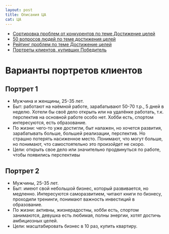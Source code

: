 ```yaml
---
layout: post
title: Описания ЦА
cat: ЦА
---
```


- [Сортировка проблем от конкурентов по теме Достижение целей](https://docs.google.com/spreadsheets/d/15g0lZvLUsScXhto6g49X90vNLIsjJ1XlYSXtTVF_Vac/edit#gid=0)
- [50 вопросов людей по теме достижения целей](https://docs.google.com/document/d/18CRrlDoGuFTUJ3oBIpAN2uvB8yNud7rzNpdnf-61xnI/edit)
- [Рейтинг проблем по теме Достижение целей](https://docs.google.com/document/d/1THtqvCB0tqBUNpEo5pchvBiZxx3-0aoucK6tsmqiUWM/edit)
- [Портреты клиентов, купивших Победитель](https://docs.google.com/document/d/1ND5SM2WnQUk6wkRSS25rS0xoMcYokzDyPqpQfvAMgu4/edit)

# Варианты портретов клиентов

## Портрет 1

- Мужчина и женщины, 25-35 лет.
- Быт: работают на наёмной работе, зарабатывают 50-70 т.р., 5 дней в неделю. Хотели бы своё дело открыть или на удалёнке работать, т.к. перспектив на основной работе особо нет. Хобби есть, спортом интересуются, есть образование. 
- По жизни: чего-то уже достигли, быт налажен, но хочется развития, зарабатывать больше, большей реализации, перспектив. Но страшно потерять насиженное место. Понимают, что могут больше, но понимают, что самостоятельно это произойдет не скоро.
- Цели: открыть свое дело или значительно продвинуться по работе, чтобы появились перспективы

## Портрет 2

- Мужчины, 25-35 лет.
- Быт: имеют свой небольшой бизнес, который развивается, но медленно. Интересуются саморазвитием, читают книги по бизнесу, проходили тренинги, понимают важность инвестиций в образование.
- По жизни: активны, жизнерадостны, хобби есть, спортом занимаются, девушка есть любимая, полны энергии, хотят достичь амбициозных целей.
- Цели: масштабировать бизнес в 10 раз, купить квартиру.